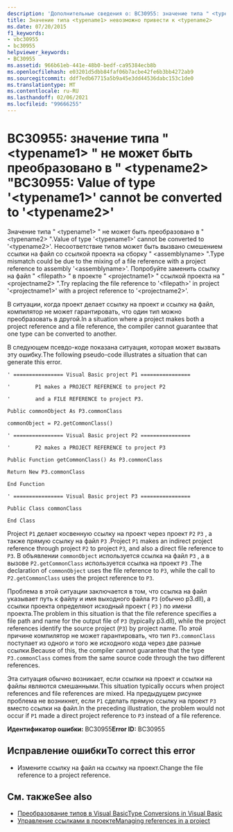 ```yaml
---
description: 'Дополнительные сведения о: BC30955: значение типа " <typename1> " не может быть преобразовано в "<typename2>'
title: Значение типа <typename1> невозможно привести к <typename2>
ms.date: 07/20/2015
f1_keywords:
- vbc30955
- bc30955
helpviewer_keywords:
- BC30955
ms.assetid: 966b61eb-441e-48b0-bedf-ca95384ecb8b
ms.openlocfilehash: e03201d5dbb84faf06b7acbe42fe6b3bb4272ab9
ms.sourcegitcommit: ddf7edb67715a5b9a45e3dd44536dabc153c1de0
ms.translationtype: MT
ms.contentlocale: ru-RU
ms.lasthandoff: 02/06/2021
ms.locfileid: "99666255"
---
```

# <a name="bc30955-value-of-type-typename1-cannot-be-converted-to-typename2"></a><span data-ttu-id="5ab7f-103">BC30955: значение типа " \<typename1> " не может быть преобразовано в " \<typename2> "</span><span class="sxs-lookup"><span data-stu-id="5ab7f-103">BC30955: Value of type '\<typename1>' cannot be converted to '\<typename2>'</span></span>

<span data-ttu-id="5ab7f-104">Значение типа " \<typename1> " не может быть преобразовано в " \<typename2> ".</span><span class="sxs-lookup"><span data-stu-id="5ab7f-104">Value of type '\<typename1>' cannot be converted to '\<typename2>'.</span></span> <span data-ttu-id="5ab7f-105">Несоответствие типов может быть вызвано смешением ссылки на файл со ссылкой проекта на сборку " \<assemblyname> ".</span><span class="sxs-lookup"><span data-stu-id="5ab7f-105">Type mismatch could be due to the mixing of a file reference with a project reference to assembly '\<assemblyname>'.</span></span> <span data-ttu-id="5ab7f-106">Попробуйте заменить ссылку на файл " \<filepath> " в проекте " \<projectname1> " ссылкой проекта на " \<projectname2> ".</span><span class="sxs-lookup"><span data-stu-id="5ab7f-106">Try replacing the file reference to '\<filepath>' in project '\<projectname1>' with a project reference to '\<projectname2>'.</span></span>

 <span data-ttu-id="5ab7f-107">В ситуации, когда проект делает ссылку на проект и ссылку на файл, компилятор не может гарантировать, что один тип можно преобразовать в другой.</span><span class="sxs-lookup"><span data-stu-id="5ab7f-107">In a situation where a project makes both a project reference and a file reference, the compiler cannot guarantee that one type can be converted to another.</span></span>

 <span data-ttu-id="5ab7f-108">В следующем псевдо-коде показана ситуация, которая может вызвать эту ошибку.</span><span class="sxs-lookup"><span data-stu-id="5ab7f-108">The following pseudo-code illustrates a situation that can generate this error.</span></span>

 `' ================ Visual Basic project P1 ================`

 `'        P1 makes a PROJECT REFERENCE to project P2`

 `'        and a FILE REFERENCE to project P3.`

 `Public commonObject As P3.commonClass`

 `commonObject = P2.getCommonClass()`

 `' ================ Visual Basic project P2 ================`

 `'        P2 makes a PROJECT REFERENCE to project P3`

 `Public Function getCommonClass() As P3.commonClass`

 `Return New P3.commonClass`

 `End Function`

 `' ================ Visual Basic project P3 ================`

 `Public Class commonClass`

 `End Class`

 <span data-ttu-id="5ab7f-109">Project `P1` делает косвенную ссылку на проект через проект `P2` `P3` , а также прямую ссылку на файл `P3` .</span><span class="sxs-lookup"><span data-stu-id="5ab7f-109">Project `P1` makes an indirect project reference through project `P2` to project `P3`, and also a direct file reference to `P3`.</span></span> <span data-ttu-id="5ab7f-110">В объявлении `commonObject` используется ссылка на файл `P3` , а в вызове `P2.getCommonClass` используется ссылка на проект `P3` .</span><span class="sxs-lookup"><span data-stu-id="5ab7f-110">The declaration of `commonObject` uses the file reference to `P3`, while the call to `P2.getCommonClass` uses the project reference to `P3`.</span></span>

 <span data-ttu-id="5ab7f-111">Проблема в этой ситуации заключается в том, что ссылка на файл указывает путь к файлу и имя выходного файла `P3` (обычно p3.dll), а ссылки проекта определяют исходный проект ( `P3` ) по имени проекта.</span><span class="sxs-lookup"><span data-stu-id="5ab7f-111">The problem in this situation is that the file reference specifies a file path and name for the output file of `P3` (typically p3.dll), while the project references identify the source project (`P3`) by project name.</span></span> <span data-ttu-id="5ab7f-112">По этой причине компилятор не может гарантировать, что тип `P3.commonClass` поступает из одного и того же исходного кода через две разные ссылки.</span><span class="sxs-lookup"><span data-stu-id="5ab7f-112">Because of this, the compiler cannot guarantee that the type `P3.commonClass` comes from the same source code through the two different references.</span></span>

 <span data-ttu-id="5ab7f-113">Эта ситуация обычно возникает, если ссылки на проект и ссылки на файлы являются смешанными.</span><span class="sxs-lookup"><span data-stu-id="5ab7f-113">This situation typically occurs when project references and file references are mixed.</span></span> <span data-ttu-id="5ab7f-114">На предыдущем рисунке проблема не возникнет, если `P1` сделать прямую ссылку на проект `P3` вместо ссылки на файл.</span><span class="sxs-lookup"><span data-stu-id="5ab7f-114">In the preceding illustration, the problem would not occur if `P1` made a direct project reference to `P3` instead of a file reference.</span></span>

 <span data-ttu-id="5ab7f-115">**Идентификатор ошибки:** BC30955</span><span class="sxs-lookup"><span data-stu-id="5ab7f-115">**Error ID:** BC30955</span></span>

## <a name="to-correct-this-error"></a><span data-ttu-id="5ab7f-116">Исправление ошибки</span><span class="sxs-lookup"><span data-stu-id="5ab7f-116">To correct this error</span></span>

- <span data-ttu-id="5ab7f-117">Измените ссылку на файл на ссылку на проект.</span><span class="sxs-lookup"><span data-stu-id="5ab7f-117">Change the file reference to a project reference.</span></span>

## <a name="see-also"></a><span data-ttu-id="5ab7f-118">См. также</span><span class="sxs-lookup"><span data-stu-id="5ab7f-118">See also</span></span>

- [<span data-ttu-id="5ab7f-119">Преобразование типов в Visual Basic</span><span class="sxs-lookup"><span data-stu-id="5ab7f-119">Type Conversions in Visual Basic</span></span>](../../programming-guide/language-features/data-types/type-conversions.md)
- [<span data-ttu-id="5ab7f-120">Управление ссылками в проекте</span><span class="sxs-lookup"><span data-stu-id="5ab7f-120">Managing references in a project</span></span>](/visualstudio/ide/managing-references-in-a-project)
